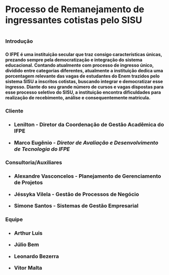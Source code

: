 <h1>Processo de Remanejamento de ingressantes cotistas pelo SISU<h1>
<h3> Introdução <h3>
<h4>O IFPE é uma instituição secular que traz consigo características únicas, prezando sempre pela democratização e integração do sistema educacional. Contando atualmente com processo de ingresso único, dividido entre categorias diferentes, atualmente a instituição dedica uma porcentagem relevante das vagas de estudantes do Enem trazidos pelo sistema SISU a inscritos cotistas, buscando integrar e democratizar esse ingresso. Diante do seu grande número de cursos e vagas dispostas para esse processo seletivo do SISU, a instituição encontra dificuldades para realização de recebimento, análise e consequentemente matrícula.<h4>

<h3> Cliente <h3>
   
   - Lenilton - Diretor da Coordenação de Gestão Acadêmica do IFPE
   
   - Marco Eugênio - *Diretor de Avaliação e Desenvolvimento de Tecnologia do IFPE*
  
<h3> Consultoria/Auxiliares <h3>
    
  - Alexandre Vasconcelos - Planejamento de Gerenciamento de Projetos
   
  - Jéssyka Vilela - Gestão de Processos de Negócio
   
  - Simone Santos - Sistemas de Gestão Empresarial
   
<h3> Equipe <h3>
    
   - Arthur Luis
   
   - Júlio Bem
   
   - Leonardo Bezerra
   
   - Vitor Malta

